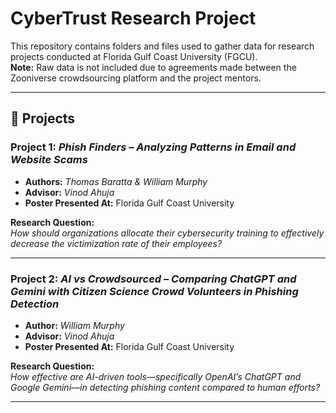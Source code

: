# CyberTrust Research Project

This repository contains folders and files used to gather data for research projects conducted at Florida Gulf Coast University (FGCU).  
**Note:** Raw data is not included due to agreements made between the Zooniverse crowdsourcing platform and the project mentors.

---

## 📁 Projects

### Project 1: *Phish Finders – Analyzing Patterns in Email and Website Scams*  
- **Authors:** *Thomas Baratta & William Murphy*  
- **Advisor:** *Vinod Ahuja*  
- **Poster Presented At:** Florida Gulf Coast University  

**Research Question:**  
*How should organizations allocate their cybersecurity training to effectively decrease the victimization rate of their employees?*

---

### Project 2: *AI vs Crowdsourced – Comparing ChatGPT and Gemini with Citizen Science Crowd Volunteers in Phishing Detection*  
- **Author:** *William Murphy*  
- **Advisor:** *Vinod Ahuja*  
- **Poster Presented At:** Florida Gulf Coast University  

**Research Question:**  
*How effective are AI-driven tools—specifically OpenAI’s ChatGPT and Google Gemini—in detecting phishing content compared to human efforts?*

---
